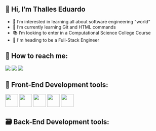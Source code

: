 ## 👋 Hi, I’m Thalles Eduardo

- 👀 I’m interested in learning all about software engineering "world"
- 🌱 I’m currently learning Git and HTML commands
- 📚 I’m looking to enter in a Computational Science College Course
- 🚀 I'm heading to be a Full-Stack Engineer

 ## 🔎 How to reach me:

<div>
          <a href="https://www.instagram.com/thallesed_/" target="_blank"><img loading="lazy" src="https://img.shields.io/badge/-Instagram-%23E4405F?style=for-the-badge&logo=instagram&logoColor=white" target="_blank"></a>                                                         
          <a href = "mailto:thallesedu27@gmail.com"><img loading="lazy" src="https://img.shields.io/badge/Gmail-D14836?style=for-the-badge&logo=gmail&logoColor=white" target="_blank"></a>
          <a href="https://www.linkedin.com/in/thalles-eduardo-394180331/" target="_blank"><img loading="lazy" src="https://img.shields.io/badge/-LinkedIn-%230077B5?style=for-the-badge&logo=linkedin&logoColor=white" target="_blank"></a>
          
</div>

## 📝 Front-End Development tools:

<img loading="lazy" src="https://cdn.jsdelivr.net/gh/devicons/devicon@latest/icons/html5/html5-original.svg"
        width="40" height="40"/> 
<img loading="lazy" src="https://cdn.jsdelivr.net/gh/devicons/devicon@latest/icons/css3/css3-original.svg"
        width="40" height="40"/>
<img loading="lazy" src="https://cdn.jsdelivr.net/gh/devicons/devicon@latest/icons/javascript/javascript-original.svg" 
        width="40" height="40"/>
<img loading="lazy" src="https://cdn.jsdelivr.net/gh/devicons/devicon@latest/icons/typescript/typescript-original.svg" 
        width="40" height="40"/>
<img loading="lazy" src="https://cdn.jsdelivr.net/gh/devicons/devicon@latest/icons/angularjs/angularjs-original.svg"
        width="40" height="40"/>

## 🗃 Back-End Development tools:

          
<!---
KetteiDesu/KetteiDesu is a ✨ special ✨ repository because its `README.md` (this file) appears on your GitHub profile.
You can click the Preview link to take a look at your changes.
--->
